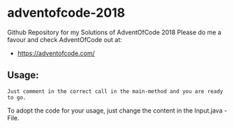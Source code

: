 # adventofcode-2018
Github Repository for my Solutions of AdventOfCode 2018
Please do me a favour and check AdventOfCode out at:

- https://adventofcode.com/

## Usage:
```
Just comment in the correct call in the main-method and you are ready to go.
```

To adopt the code for your usage, just change the content in the Input.java - File.

